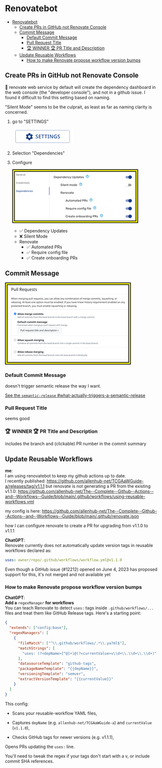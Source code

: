 # Renovatebot

<!-- markdownlint-disable MD007 -->
<!--ts-->
* [Renovatebot](#renovatebot)
   * [Create PRs in GitHub not Renovate Console](#create-prs-in-github-not-renovate-console)
   * [Commit Message](#commit-message)
      * [Default Commit Message](#default-commit-message)
      * [Pull Request Title](#pull-request-title)
      * [🏆 WINNER 🏆 PR Title and Description](#-winner--pr-title-and-description)
   * [Update Reusable Workflows](#update-reusable-workflows)
      * [How to make Renovate propose workflow version bumps](#how-to-make-renovate-propose-workflow-version-bumps)
<!--te-->
<!-- markdownlint-enable MD007 -->

## Create PRs in GitHub not Renovate Console

🦠 renovate web service by default will create the dependency dashboard in the
 web console (the "developer console"), and not in a github issue.
  I found it difficult to find this setting based on naming.

"Silent Mode" seems to be the culprait, as least as far as naming clarity is concerned.

1. go to "SETTINGS"  

   ![Mend Renovate Settings](mend-renovate-settings.png)

1. Selection "Dependencies"

1. Configure

   [![Renovate Config Example](renovate-config-400x400.png)](renovate-config.png)

   * ✅ Dependency Updates
   * ❌ Silent Mode
   * Renovate
     * ✅ Automated PRs
     * ✅ Require config file
     * ✅ Create onboarding PRs

## Commit Message

[![PR Settings](pr-settings-400x400.png)](pr-settings.png)

### Default Commit Message

doesn't trigger semantic release the
way I want.  

[See the `semantic-release` #what-actually-triggers-a-semantic-release](../semantic-release/README.md#what-actually-triggers-a-semantic-release)

### Pull Request Title

seems good

### 🏆 WINNER 🏆 PR Title and Description

includes the branch and (clickable) PR number in the commit summary

## Update Reusable Workflows

<!-- markdownlint-disable -->
**me**:  
I am using renovatebot to keep my github actions up to date.  
I recently published: https://github.com/allenhub-net/TCGAaWGuide-a/releases/tag/v1.1.1
but renovate is not generating a PR from the existing v1.1.0: https://github.com/allenhub-net/The--Complete--Github--Actions--and--Workflows--Guide/blob/main/.github/workflows/using-reusable-workflows.yml

my config is here: https://github.com/allenhub-net/The--Complete--Github--Actions--and--Workflows--Guide/blob/main/.github/renovate.json

how I can configure renovate to create a PR for upgrading from v1.1.0 to v1.1.1
<!-- markdownlint-enable -->

**ChatGPT**:  
Renovate currently does not automatically update version tags
in reusable workflows declared as:

```yaml
uses: owner/repo/.github/workflows/workflow.yml@v1.1.0
```

Even though a GitHub issue (#12212) opened on June 4, 2023 has
proposed support for this, it's not merged and not available yet

### How to make Renovate propose workflow version bumps

**ChatGPT**:  
**Add a** `regexManager` **for workflows**  
You can teach Renovate to detect `uses:` tags inside
`.github/workflows/...` files and treat them like GitHub
Release tags. Here's a starting point:

```json
{
  "extends": ["config:base"],
  "regexManagers": [
    {
      "fileMatch": ["^\\.github/workflows/.*\\.ya?ml$"],
      "matchStrings": [
        "uses: (?<depName>[^@]+)@(?<currentValue>v\\d+\\.\\d+\\.\\d+)"
      ],
      "datasourceTemplate": "github-tags",
      "packageNameTemplate": "{{depName}}",
      "versioningTemplate": "semver",
      "extractVersionTemplate": "{{currentValue}}"
    }
  ]
}
```

This config:

* Scans your reusable-workflow YAML files,

* Captures `depName` (e.g. `allenhub-net/TCGAaWGuide-a`) and `currentValue` (`v1.1.0`),

* Checks GitHub tags for newer versions (e.g. v1.1.1),

Opens PRs updating the `uses:` line.

You'll need to tweak the regex if your tags don't start with a v,
or include commit SHA references.
